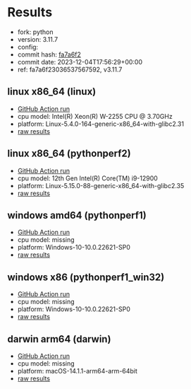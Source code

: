 # Results

- fork: python
- version: 3.11.7
- config: 
- commit hash: [fa7a6f2](https://github.com/python/cpython/commit/fa7a6f2)
- commit date: 2023-12-04T17:56:29+00:00
- ref: fa7a6f23036537567592, v3.11.7

## linux x86_64 (linux)

- [GitHub Action run](https://github.com/faster-cpython/benchmarking/actions/runs/7265497583)
- cpu model: Intel(R) Xeon(R) W-2255 CPU @ 3.70GHz
- platform: Linux-5.4.0-164-generic-x86_64-with-glibc2.31
- [raw results](bm-20231204-linux-x86_64-python-v3.11.7-3.11.7-fa7a6f2.json)

## linux x86_64 (pythonperf2)

- [GitHub Action run](https://github.com/faster-cpython/benchmarking/actions/runs/7265497583)
- cpu model: 12th Gen Intel(R) Core(TM) i9-12900
- platform: Linux-5.15.0-88-generic-x86_64-with-glibc2.35
- [raw results](bm-20231204-pythonperf2-x86_64-python-v3.11.7-3.11.7-fa7a6f2.json)

## windows amd64 (pythonperf1)

- [GitHub Action run](https://github.com/faster-cpython/benchmarking/actions/runs/7265497583)
- cpu model: missing
- platform: Windows-10-10.0.22621-SP0
- [raw results](bm-20231204-pythonperf1-amd64-python-v3.11.7-3.11.7-fa7a6f2.json)

## windows x86 (pythonperf1_win32)

- [GitHub Action run](https://github.com/faster-cpython/benchmarking/actions/runs/7583587711)
- cpu model: missing
- platform: Windows-10-10.0.22621-SP0
- [raw results](bm-20231204-pythonperf1_win32-x86-python-fa7a6f23036537567592-3.11.7-fa7a6f2.json)

## darwin arm64 (darwin)

- [GitHub Action run](https://github.com/faster-cpython/benchmarking/actions/runs/7265497583)
- cpu model: missing
- platform: macOS-14.1.1-arm64-arm-64bit
- [raw results](bm-20231204-darwin-arm64-python-v3.11.7-3.11.7-fa7a6f2.json)

